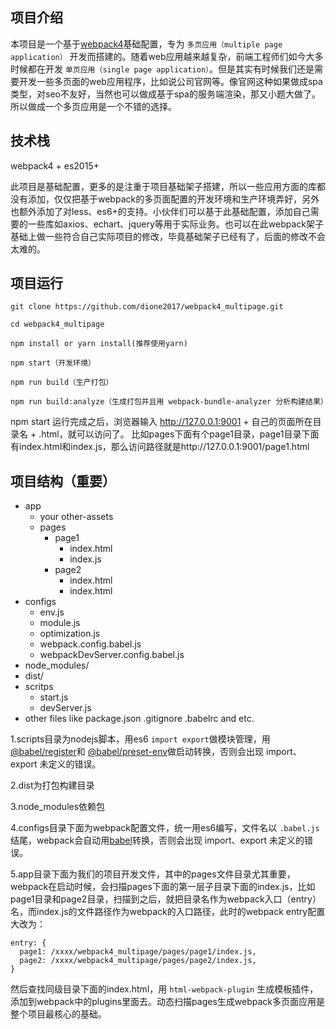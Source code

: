 ## 项目介绍
本项目是一个基于[webpack4](https://webpack.js.org/)基础配置，专为 `多页应用（multiple page application）` 开发而搭建的。随着web应用越来越复杂，前端工程师们如今大多时候都在开发 `单页应用（single page application）`。但是其实有时候我们还是需要开发一些多页面的web应用程序，比如说公司官网等。像官网这种如果做成spa类型，对seo不友好，当然也可以做成基于spa的服务端渲染，那又小题大做了。所以做成一个多页应用是一个不错的选择。

## 技术栈
webpack4 + es2015+ 

此项目是基础配置，更多的是注重于项目基础架子搭建，所以一些应用方面的库都没有添加，仅仅把基于webpack的多页面配置的开发环境和生产环境弄好，另外也额外添加了对less、es6+的支持。小伙伴们可以基于此基础配置，添加自己需要的一些库如axios、echart、jquery等用于实际业务。也可以在此webpack架子基础上做一些符合自己实际项目的修改，毕竟基础架子已经有了，后面的修改不会太难的。

## 项目运行
```
git clone https://github.com/dione2017/webpack4_multipage.git

cd webpack4_multipage

npm install or yarn install(推荐使用yarn)

npm start（开发环境）

npm run build（生产打包）

npm run build:analyze（生成打包并且用 webpack-bundle-analyzer 分析构建结果）
```
npm start 运行完成之后，浏览器输入 http://127.0.0.1:9001 + 自己的页面所在目录名 + .html，就可以访问了。
比如pages下面有个page1目录，page1目录下面有index.html和index.js，那么访问路径就是http://127.0.0.1:9001/page1.html
## 项目结构（重要）
- app
  - your other-assets
  - pages
    - page1
      - index.html
      - index.js
    - page2
      - index.html
      - index.html
- configs
  - env.js
  - module.js
  - optimization.js
  - webpack.config.babel.js
  - webpackDevServer.config.babel.js
- node_modules/
- dist/
- scritps
  - start.js
  - devServer.js
- other files like package.json .gitignore .babelrc and etc.

1.scripts目录为nodejs脚本，用es6 `import export`做模块管理，用[@babel/register](https://babeljs.io/docs/en/babel-register)和 [@babel/preset-env](https://babeljs.io/docs/en/babel-preset-env)做启动转换，否则会出现 import、export 未定义的错误。

2.dist为打包构建目录

3.node_modules依赖包

4.configs目录下面为webpack配置文件，统一用es6编写，文件名以 `.babel.js` 结尾，webpack会自动用[babel](https://babeljs.io/)转换，否则会出现 import、export 未定义的错误。

5.app目录下面为我们的项目开发文件，其中的pages文件目录尤其重要，webpack在启动时候，会扫描pages下面的第一层子目录下面的index.js，比如page1目录和page2目录，扫描到之后，就把目录名作为webpack入口（entry）名，而index.js的文件路径作为webpack的入口路径，此时的webpack entry配置大改为：
```
entry: {
  page1: /xxxx/webpack4_multipage/pages/page1/index.js,
  page2: /xxxx/webpack4_multipage/pages/page2/index.js,
}
```
然后查找同级目录下面的index.html，用 `html-webpack-plugin` 生成模板插件，添加到webpack中的plugins里面去。动态扫描pages生成webpack多页面应用是整个项目最核心的基础。